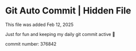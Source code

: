 # Git Auto Commit | Hidden File

This file was added Feb 12, 2025

Just for fun and keeping my daily git commit active 🤪

commit number: 376842
